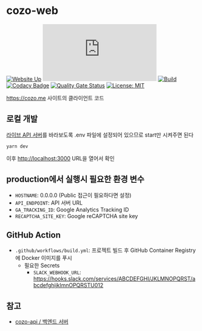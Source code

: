 # cozo-web

[![Website Up](https://img.shields.io/website.svg?url=https%3A%2F%2Fcozo.me)](https://cozo.me/)
[![Observatory](https://img.shields.io/mozilla-observatory/grade/cozo.me)](https://observatory.mozilla.org/analyze/cozo.me)
[![Build](https://github.com/crizin/cozo-web/actions/workflows/build.yml/badge.svg)](https://github.com/crizin/cozo-web/actions)
[![Codacy Badge](https://app.codacy.com/project/badge/Grade/d4f2e52ae5c246f8aa60d3edb25ded52)](https://app.codacy.com/gh/crizin/cozo-web/dashboard?utm_source=gh&utm_medium=referral&utm_content=&utm_campaign=Badge_grade)
[![Quality Gate Status](https://sonarcloud.io/api/project_badges/measure?project=crizin_cozo-web&metric=alert_status)](https://sonarcloud.io/summary/overall?id=crizin_cozo-web)
[![License: MIT](https://img.shields.io/github/license/crizin/cozo-web)](https://opensource.org/licenses/MIT)

https://cozo.me 사이트의 클라이언트 코드

## 로컬 개발

[라이브 API 서버](https://api.cozo.me/)를 바라보도록 .env 파일에 설정되어 있으므로 start만 시켜주면 된다

```shell
yarn dev
```

이후 [http://localhost:3000](http://localhost:3000) URL을 열어서 확인

## production에서 실행시 필요한 환경 변수

- `HOSTNAME`: 0.0.0.0 (Public 접근이 필요하다면 설정)
- `API_ENDPOINT`: API 서버 URL
- `GA_TRACKING_ID`: Google Analytics Tracking ID
- `RECAPTCHA_SITE_KEY`: Google reCAPTCHA site key

## GitHub Action

- `.github/workflows/build.yml`: 프로젝트 빌드 후 GitHub Container Registry에 Docker 이미지를 푸시
    - 필요한 Secrets
        - `SLACK_WEBHOOK_URL`: https://hooks.slack.com/services/ABCDEFGHI/JKLMNOPQRST/abcdefghijklmnOPQRSTU012

## 참고

- [cozo-api / 백엔드 서버](https://github.com/crizin/cozo-api)
